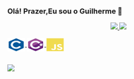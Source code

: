 ### Olá! Prazer,Eu sou o Guilherme 👋

<div align="center">
  <a href="https://github.com/GuilhermeMachadoVieira">
  <img width="44%" src="https://github-readme-stats.vercel.app/api?username=GuilhermeMachadoVieira&show_icons=false&theme=dark&include_all_commits=true&count_private=true"/>
  <img width="50%" src="https://github-readme-stats.vercel.app/api/top-langs/?username=GuilhermeMachadoVieira&layout=compact&langs_count=7&theme=dark"/>
</div>
<div style="display: inline_block"><br>
  <img align="center" alt="Rafa-Js" height="30" width="40" src="https://raw.githubusercontent.com/devicons/devicon/master/icons/c/c-plain.svg">
  <img align="center" alt="Rafa-Csharp" height="30" width="40" src="https://raw.githubusercontent.com/devicons/devicon/master/icons/csharp/csharp-original.svg">
  <img align="center" alt="Rafa-Ts" height="30" width="40" src="https://raw.githubusercontent.com/devicons/devicon/master/icons/javascript/javascript-plain.svg">
</div>
  
  ##
<div> 
  <a href="https://www.instagram.com/guilherme_vieira._/" target="_blank"><img src="https://img.shields.io/badge/Instagram-E4405F?style=for-the-badge&logo=instagram&logoColor=white" ></a>
